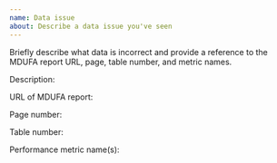 ```yaml
---
name: Data issue 
about: Describe a data issue you've seen
---
```


Briefly describe what data is incorrect and provide a reference to the MDUFA report URL, page, table number, and metric names. 

Description: 

URL of MDUFA report: 

Page number: 

Table number: 

Performance metric name(s):
